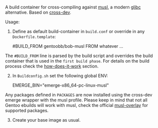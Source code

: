 A build container for cross-compiling against [musl][], a modern [glibc][] alternative. Based on [cross-dev][].

Usage:

1. Define as default build-container in `build.conf` or override in any `Dockerfile.template`:

    #BUILD_FROM gentoobb/bob-musl
    FROM whatever
    ...

The `#BUILD_FROM` line is parsed by the build script and overrides the build container that is used in the `first build phase`. For details on the build process check the [how-does-it-work][] section.

2. In `Buildconfig.sh` set the following global ENV:

    EMERGE_BIN="emerge-x86_64-pc-linux-musl"

Any packages defined in `PACKAGES` are now installed using the cross-dev emerge wrapper with the musl profile.
Please keep in mind that not all Gentoo ebuilds will work with musl, check the official [musl-overlay][] for supported packages.

3. Create your base image as usual.

[musl]: http://www.musl-libc.org/
[musl-overlay]: https://github.com/gentoo-mirror/musl
[glibc]: https://www.gnu.org/software/libc/
[cross-dev]: https://packages.gentoo.org/packages/sys-devel/crossdev
[how-does-it-work]: https://github.com/edannenberg/gentoo-bb#how-does-it-work
